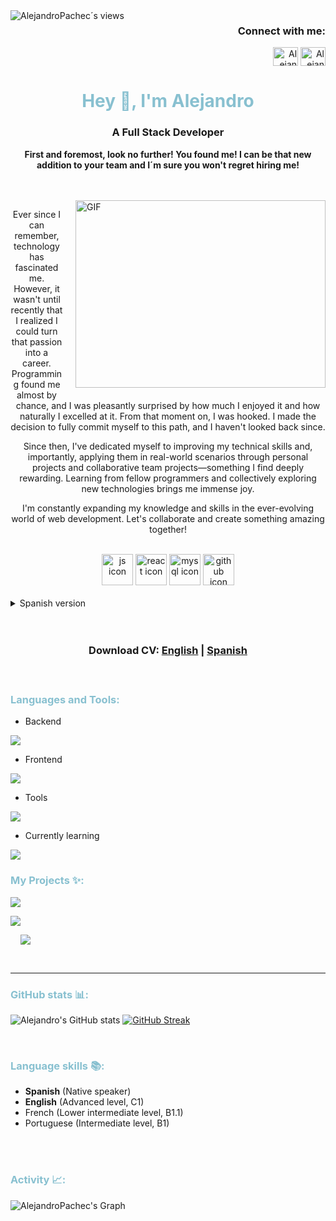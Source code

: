 <img style="float: left;" src="https://komarev.com/ghpvc/?username=AlejandroPachec&label=Profile%20views&color=0e75b6&style=flat" alt="AlejandroPachec´s views" />
<h3 align="right">Connect with me:</h3>
<p align="right">
<a href="https://www.linkedin.com/in/alejandropachecoferro/" target="blank"><img align="center" src="https://raw.githubusercontent.com/rahuldkjain/github-profile-readme-generator/master/src/images/icons/Social/linked-in-alt.svg" alt="Alejandro's Linkedin" height="30" width="40" /></a>
<a href="https://www.alejandro.pacheco.ferro@gmail.com"><img align="center" src="https://upload.wikimedia.org/wikipedia/commons/7/7e/Gmail_icon_%282020%29.svg" alt="Alejandro's Gmail" height="30" width="40" /></a>

<h1 align="center" style="color: #88C0D0;">Hey 👋, I'm Alejandro</h1>
<h3 align="center">A Full Stack Developer</h3>
<p align="center" style="font-weight: bold;">First and foremost, look no further! You found me! I can be that new addition to your team and I´m sure you won't regret hiring me!</p>
<br>
<br>
<img align="right" style="float: right; margin: 0 0 20px 20px;" alt="GIF" src="https://camo.githubusercontent.com/b11e7b61bd4e5d72e7203a32b84c726e0ca3a53daac1af266ed17cb1069664f6/68747470733a2f2f692e70696e696d672e636f6d2f6f726967696e616c732f38312f31372f38622f38313137386234376138353938663063383163343739396632636464343035372e676966" width="400" height="300" />
<div>
<p align="center">Ever since I can remember, technology has fascinated me. However, it wasn't until recently that I realized I could turn that passion into a career. Programming found me almost by chance, and I was pleasantly surprised by how much I enjoyed it and how naturally I excelled at it. From that moment on, I was hooked. I made the decision to fully commit myself to this path, and I haven't looked back since.</p>

<p align="center">Since then, I've dedicated myself to improving my technical skills and, importantly, applying them in real-world scenarios through personal projects and collaborative team projects—something I find deeply rewarding. Learning from fellow programmers and collectively exploring new technologies brings me immense joy.</p>

<p align="center">I'm constantly expanding my knowledge and skills in the ever-evolving world of web development. Let's collaborate and create something amazing together!</p>

</div>
<br>

<div align="center">
  <img src="https://techstack-generator.vercel.app/js-icon.svg" alt="js icon"width="50" height="50" />
  <img src="https://techstack-generator.vercel.app/react-icon.svg" alt="react icon" width="50" height="50" />
  <img src="https://techstack-generator.vercel.app/mysql-icon.svg" alt="mysql icon" width="50" height="50" />
  <img src="https://techstack-generator.vercel.app/github-icon.svg" alt="github icon" width="50" height="50" />
</div>


<br>

<details>
  <summary>Spanish version</summary>
  <p align="center" style="font-weight: bold;">¡Antes de nada, no sigas mirando! ¡Me has encontrado! !Puedo ser esa nueva incorporación en tu equipo y te aseguro que no te arrepentirás de contratarme!</p>
<br>

<br>
<img align="right" style="float: right; margin: 0 0 20px 20px;" alt="GIF" src="https://camo.githubusercontent.com/b11e7b61bd4e5d72e7203a32b84c726e0ca3a53daac1af266ed17cb1069664f6/68747470733a2f2f692e70696e696d672e636f6d2f6f726967696e616c732f38312f31372f38622f38313137386234376138353938663063383163343739396632636464343035372e676966" width="400" height="350" />
<div>
<p align="center">Desde que tengo uso de razón, la tecnología me ha fascinado. Aún así, no fue hasta hace poco que me di cuenta de que podía convertir esa pasión en una carrera profesional. La programación llegó a mí casi por casualidad, y me sentí gratamente sorprendido por cuánto me gustaba y lo bien que se me daba de forma natural. Desde ese momento me enganché y fue entonces cuando tomé la determinación de dedicarme al cien por cien en este camino y no he vuelto a mirar atrás</p>

<p align="center">Desde entonces me he dedicado a mejorar mis habilidades técnicas y, sobre todo, aplicarlas en escenarios reales a través proyectos personales y proyectos de equipo colaborativos, algo que me encanta profundamente. Aprender de otros compañeros programadores y explorar en equipo nuevas tecnologías me aporta mucha felicidad.</p>

<p align="center">Estoy constantemente expandiendo mis conocimientos y habilidades en el cambiante mundo de la programación. ¡Colaboremos juntos y creemos algo increíble!</p>

</div>
</details>
<br>
<br>


<h3 align="center">Download CV: <a href="https://drive.google.com/file/d/1HSotWVd3Spy-PRpjlljgZ8eoQrfjfi1l/view?usp=drive_link">English</a> | <a href="https://drive.google.com/file/d/1H6mIInNzG4PlEh4xkKdyE-PtieyoffJL/view?usp=drive_link">Spanish</a></p>
<br>
<h3 align="left" style="color: #88C0D0;">Languages and Tools:</h3>

- Backend
<p align="left">
  <a href="https://skillicons.dev">
    <img src="https://skillicons.dev/icons?i=nodejs,mysql,express" />
  </a>
</p>

- Frontend
<p align="left">
  <a href="https://skillicons.dev">
    <img src="https://skillicons.dev/icons?i=react,nextjs,tailwind,vite,materialui" />
  </a>
</p>

- Tools
<p align="left">
  <a href="https://skillicons.dev">
    <img src="https://skillicons.dev/icons?i=git,github,vscode,postman,npm" />
  </a>
</p>

- Currently learning
<p align="left">
  <a href="https://skillicons.dev">
    <img src="https://skillicons.dev/icons?i=ts,md" />
  </a>
</p>

<h3 align="left" style="color: #88C0D0;"> My Projects ✨:</h3>
<p style="margin-right: 1rem">
  <a href="https://corunaenmarchacontraocancro.com/">
   <img align="center" src="https://github-readme-stats.vercel.app/api/pin/?username=AnaBelenBernardez&repo=aecc&theme=nord" />
  </a>
</p>
<p>
  <a href="https://github.com/AlejandroPachec/Player2Player">
    <img align="center" src="https://github-readme-stats.vercel.app/api/pin/?username=AlejandroPachec&repo=Player2Player&theme=nord" />
  </a>
</p>
  <p style="margin-left: 1rem">
  <a href="https://github.com/AlejandroPachec/Cometa_Animal_Shelter_Backend">
    <img align="center" src="https://github-readme-stats.vercel.app/api/pin/?username=AlejandroPachec&repo=Cometa_Animal_Shelter_Backend&theme=nord" />
  </a>
</p>
<br>


---

<h3 align="left" style="color: #88C0D0;">GitHub stats 📊:</h3>


![Alejandro's GitHub stats](https://github-readme-stats.vercel.app/api?username=AlejandroPachec\&theme=nord\&show_icons=true\&show=reviews,prs_merged,prs_merged_percentage\&hide=contribs,issues,reviews)
[![GitHub Streak](https://streak-stats.demolab.com/?user=AlejandroPachec&theme=nord&mode=weekly)](https://git.io/streak-stats)

<br/>

<h3 align="left" style="color: #88C0D0;">Language skills 📚:</h3>

  - **Spanish** (Native speaker)
  - **English** (Advanced level, C1)
  - French (Lower intermediate level, B1.1)
  - Portuguese (Intermediate level, B1)
<br/>

<br/>

<h3 align="left" style="color: #88C0D0;">Activity 📈:</h3>

![AlejandroPachec's Graph](https://github-readme-activity-graph.vercel.app/graph?username=AlejandroPachec&custom_title=Alejandro's%20GitHub%20Activity%20Graph&theme=nord&area=true)
<br><br>

